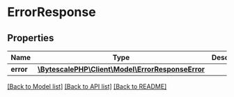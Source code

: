 # ErrorResponse

## Properties

| Name      | Type                                                                       | Description | Notes |
| --------- | -------------------------------------------------------------------------- | ----------- | ----- |
| **error** | [**\BytescalePHP\Client\Model\ErrorResponseError**](ErrorResponseError.md) |             |

[[Back to Model list]](../../README.md#documentation-for-models) [[Back to API list]](../../README.md#documentation-for-api-endpoints) [[Back to README]](../../README.md)
